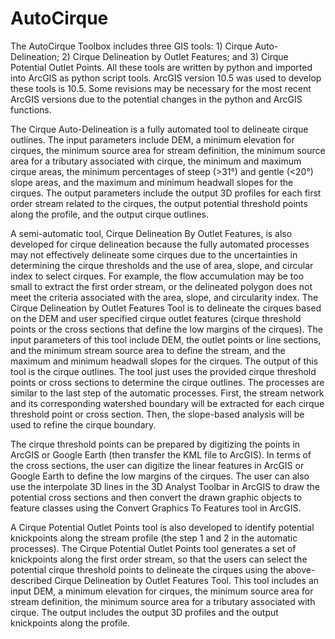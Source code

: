 # AutoCirque
The AutoCirque Toolbox includes three GIS tools: 1) Cirque Auto-Delineation; 2) Cirque Delineation by Outlet Features; and 3) Cirque Potential Outlet Points. All these tools are written by python and imported into ArcGIS as python script tools. ArcGIS version 10.5 was used to develop these tools is 10.5. Some revisions may be necessary for the most recent ArcGIS versions due to the potential changes in the python and ArcGIS functions.

The Cirque Auto-Delineation is a fully automated tool to delineate cirque outlines. The input parameters include DEM, a minimum elevation for cirques, the minimum source area for stream definition, the minimum source area for a tributary associated with cirque, the minimum and maximum cirque areas, the minimum percentages of steep (>31°) and gentle (<20°) slope areas, and the maximum and minimum headwall slopes for the cirques. The output parameters include the output 3D profiles for each first order stream related to the cirques, the output potential threshold points along the profile, and the output cirque outlines. 

A semi-automatic tool, Cirque Delineation By Outlet Features, is also developed for cirque delineation because the fully automated processes may not effectively delineate some cirques due to the uncertainties in determining the cirque thresholds and the use of area, slope, and circular index to select cirques. For example, the flow accumulation may be too small to extract the first order stream, or the delineated polygon does not meet the criteria associated with the area, slope, and circularity index. The Cirque Delineation by Outlet Features Tool is to delineate the cirques based on the DEM and user specified cirque outlet features (cirque threshold points or the cross sections that define the low margins of the cirques). The input parameters of this tool include DEM, the outlet points or line sections, and the minimum stream source area to define the stream, and the maximum and minimum headwall slopes for the cirques. The output of this tool is the cirque outlines. The tool just uses the provided cirque threshold points or cross sections to determine the cirque outlines. The processes are similar to the last step of the automatic processes. First, the stream network and its corresponding watershed boundary will be extracted for each cirque threshold point or cross section. Then, the slope-based analysis will be used to refine the cirque boundary. 

The cirque threshold points can be prepared by digitizing the points in ArcGIS or Google Earth (then transfer the KML file to ArcGIS). In terms of the cross sections, the user can digitize the linear features in ArcGIS or Google Earth to define the low margins of the cirques. The user can also use the interpolate 3D lines in the 3D Analyst Toolbar in ArcGIS to draw the potential cross sections and then convert the drawn graphic objects to feature classes using the Convert Graphics To Features tool in ArcGIS. 

A Cirque Potential Outlet Points tool is also developed to identify potential knickpoints along the stream profile (the step 1 and 2 in the automatic processes). The Cirque Potential Outlet Points tool generates a set of knickpoints along the first order stream, so that the users can select the potential cirque threshold points to delineate the cirques using the above-described Cirque Delineation by Outlet Features Tool. This tool includes an input DEM, a minimum elevation for cirques, the minimum source area for stream definition, the minimum source area for a tributary associated with cirque. The output includes the output 3D profiles and the output knickpoints along the profile.
